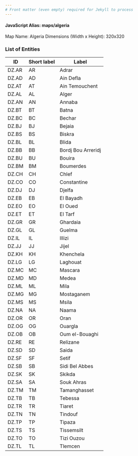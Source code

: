 ```yaml
---
# Front matter (even empty) required for Jekyll to process
---
```


#### JavaScript Alias: maps/algeria

Map Name: Algeria
Dimensions (Width x Height): 320x320





### List of Entities

ID | Short label | Label
---|---|---|
DZ.AR|AR|Adrar
DZ.AD|AD|Ain Defla
DZ.AT|AT|Ain Temouchent
DZ.AL|AL|Alger
DZ.AN|AN|Annaba
DZ.BT|BT|Batna
DZ.BC|BC|Bechar
DZ.BJ|BJ|Bejaia
DZ.BS|BS|Biskra
DZ.BL|BL|Blida
DZ.BB|BB|Bordj Bou Arreridj
DZ.BU|BU|Bouira
DZ.BM|BM|Boumerdes
DZ.CH|CH|Chlef
DZ.CO|CO|Constantine
DZ.DJ|DJ|Djelfa
DZ.EB|EB|El Bayadh
DZ.EO|EO|El Oued
DZ.ET|ET|El Tarf
DZ.GR|GR|Ghardaia
DZ.GL|GL|Guelma
DZ.IL|IL|Illizi
DZ.JJ|JJ|Jijel
DZ.KH|KH|Khenchela
DZ.LG|LG|Laghouat
DZ.MC|MC|Mascara
DZ.MD|MD|Medea
DZ.ML|ML|Mila
DZ.MG|MG|Mostaganem
DZ.MS|MS|Msila
DZ.NA|NA|Naama
DZ.OR|OR|Oran
DZ.OG|OG|Ouargla
DZ.OB|OB|Oum el-Bouaghi
DZ.RE|RE|Relizane
DZ.SD|SD|Saida
DZ.SF|SF|Setif
DZ.SB|SB|Sidi Bel Abbes
DZ.SK|SK|Skikda
DZ.SA|SA|Souk Ahras
DZ.TM|TM|Tamanghasset
DZ.TB|TB|Tebessa
DZ.TR|TR|Tiaret
DZ.TN|TN|Tindouf
DZ.TP|TP|Tipaza
DZ.TS|TS|Tissemsilt
DZ.TO|TO|Tizi Ouzou
DZ.TL|TL|Tlemcen

